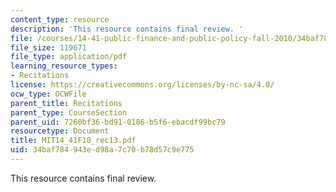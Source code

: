 ```yaml
---
content_type: resource
description: 'This resource contains final review. '
file: /courses/14-41-public-finance-and-public-policy-fall-2010/34baf784943ed98a7c70b78d57c9e775_MIT14_41F10_rec13.pdf
file_size: 119671
file_type: application/pdf
learning_resource_types:
- Recitations
license: https://creativecommons.org/licenses/by-nc-sa/4.0/
ocw_type: OCWFile
parent_title: Recitations
parent_type: CourseSection
parent_uid: 7260bf36-bd91-0186-b5f6-ebacdf99bc79
resourcetype: Document
title: MIT14_41F10_rec13.pdf
uid: 34baf784-943e-d98a-7c70-b78d57c9e775
---
```

This resource contains final review. 